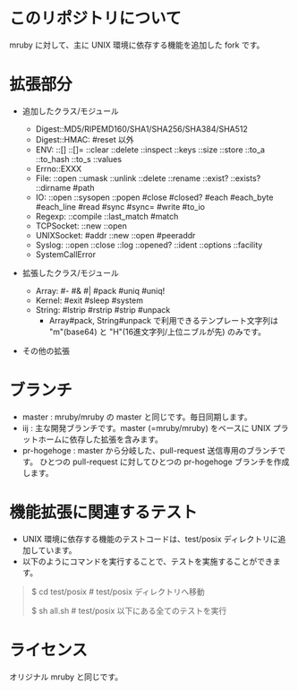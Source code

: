 # このリポジトリについて

mruby に対して、主に UNIX 環境に依存する機能を追加した fork です。


# 拡張部分

 * 追加したクラス/モジュール
   * Digest::MD5/RIPEMD160/SHA1/SHA256/SHA384/SHA512
   * Digest::HMAC: #reset 以外
   * ENV: ::[] ::[]= ::clear ::delete ::inspect ::keys ::size ::store
          ::to\_a ::to\_hash ::to\_s ::values
   * Errno::EXXX
   * File: ::open ::umask ::unlink ::delete ::rename ::exist? ::exists?
           ::dirname #path
   * IO: ::open ::sysopen ::popen
         #close #closed? #each #each_byte #each_line #read #sync #sync=
         #write #to_io
   * Regexp: ::compile ::last\_match #match
   * TCPSocket: ::new ::open
   * UNIXSocket: #addr ::new ::open #peeraddr
   * Syslog: ::open ::close ::log ::opened? ::ident ::options ::facility
   * SystemCallError

 * 拡張したクラス/モジュール
   * Array: #- #& #| #pack #uniq #uniq!
   * Kernel: #exit #sleep #system
   * String: #lstrip #rstrip #strip #unpack
     * Array#pack, String#unpack で利用できるテンプレート文字列は "m"(base64) と "H"(16進文字列/上位ニブルが先) のみです。

 * その他の拡張


# ブランチ

 * master : mruby/mruby の master と同じです。毎日同期します。
 * iij : 主な開発ブランチです。master (=mruby/mruby) をベースに
   UNIX プラットホームに依存した拡張を含みます。
 * pr-hogehoge : master から分岐した、pull-request 送信専用のブランチです。
   ひとつの pull-request に対してひとつの pr-hogehoge ブランチを作成します。

# 機能拡張に関連するテスト

 * UNIX 環境に依存する機能のテストコードは、test/posix ディレクトリに追加しています。
 * 以下のようにコマンドを実行することで、テストを実施することができます。

> $ cd test/posix # test/posix ディレクトリへ移動
> 
> $ sh all.sh     # test/posix 以下にある全てのテストを実行

# ライセンス

オリジナル mruby と同じです。

